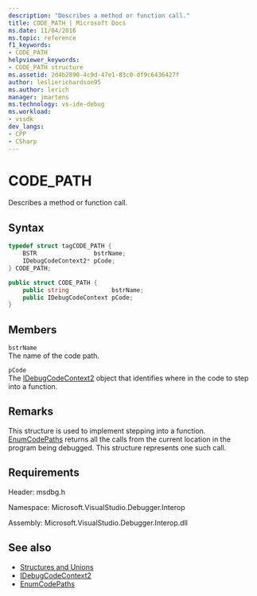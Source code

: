 ```yaml
---
description: "Describes a method or function call."
title: CODE_PATH | Microsoft Docs
ms.date: 11/04/2016
ms.topic: reference
f1_keywords:
- CODE_PATH
helpviewer_keywords:
- CODE_PATH structure
ms.assetid: 2d4b2890-4c9d-47e1-83c0-df9c6436427f
author: leslierichardson95
ms.author: lerich
manager: jmartens
ms.technology: vs-ide-debug
ms.workload:
- vssdk
dev_langs:
- CPP
- CSharp
---
```

# CODE_PATH
Describes a method or function call.

## Syntax

```cpp
typedef struct tagCODE_PATH { 
    BSTR                bstrName;
    IDebugCodeContext2* pCode;
} CODE_PATH;
```

```csharp
public struct CODE_PATH {
    public string            bstrName;
    public IDebugCodeContext pCode;
}
```

## Members
`bstrName`\
The name of the code path.

`pCode`\
The [IDebugCodeContext2](../../../extensibility/debugger/reference/idebugcodecontext2.md) object that identifies where in the code to step into a function.

## Remarks
This structure is used to implement stepping into a function. [EnumCodePaths](../../../extensibility/debugger/reference/idebugprogram2-enumcodepaths.md) returns all the calls from the current location in the program being debugged. This structure represents one such call.

## Requirements
Header: msdbg.h

Namespace: Microsoft.VisualStudio.Debugger.Interop

Assembly: Microsoft.VisualStudio.Debugger.Interop.dll

## See also
- [Structures and Unions](../../../extensibility/debugger/reference/structures-and-unions.md)
- [IDebugCodeContext2](../../../extensibility/debugger/reference/idebugcodecontext2.md)
- [EnumCodePaths](../../../extensibility/debugger/reference/idebugprogram2-enumcodepaths.md)
